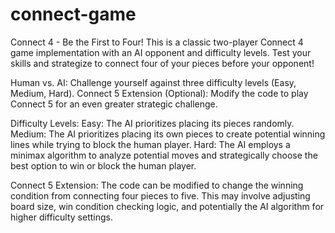 # connect-game
Connect 4 - Be the First to Four!
This is a classic two-player Connect 4 game implementation with an AI opponent and difficulty levels. Test your skills and strategize to connect four of your pieces before your opponent!

  Human vs. AI: Challenge yourself against three difficulty levels (Easy, Medium, Hard).
  Connect 5 Extension (Optional): Modify the code to play Connect 5 for an even greater strategic challenge.

Difficulty Levels:
Easy: The AI prioritizes placing its pieces randomly.
Medium: The AI prioritizes placing its own pieces to create potential winning lines while trying to block the human player.
Hard: The AI employs a minimax algorithm to analyze potential moves and strategically choose the best option to win or block the human player.

Connect 5 Extension:
The code can be modified to change the winning condition from connecting four pieces to five. This may involve adjusting board size, win condition checking logic, and potentially the AI algorithm for higher difficulty settings.
